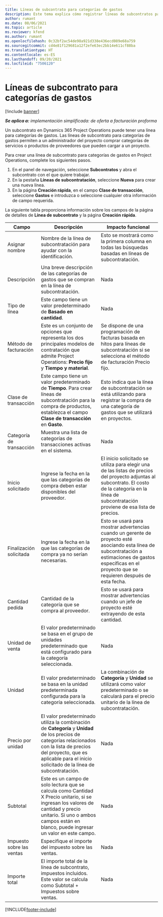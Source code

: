 ```yaml
---
title: Líneas de subcontrato para categorías de gastos
description: Este tema explica cómo registrar líneas de subcontratos para gastos y usar los campos para registrar la compra de tiempo de los proveedores.
author: rumant
ms.date: 08/06/2021
ms.topic: article
ms.reviewer: kfend
ms.author: rumant
ms.openlocfilehash: 0c32bf2ac54de98a921d338e436ecd089e68a759
ms.sourcegitcommit: cd4e81f129681a12f2efe63ec2bb14e611cf88ba
ms.translationtype: HT
ms.contentlocale: es-ES
ms.lasthandoff: 09/20/2021
ms.locfileid: "7506120"
---
```

#  <a name="subcontract-lines-for-expense-categories"></a>Líneas de subcontrato para categorías de gastos

[!include [banner](../../includes/dataverse-preview.md)]

_**Se aplica a:** implementación simplificada: de oferta a facturación proforma_

Un subcontrato en Dynamics 365 Project Operations puede tener una línea para categorías de gastos. Las líneas de subcontrato para categorías de gastos permiten a un administrador del proyecto comprar categorías de servicios o productos de proveedores que pueden cargar a un proyecto.

Para crear una línea de subcontrato para categorías de gastos en Project Operations, complete los siguientes pasos.

1. En el panel de navegación, seleccione **Subcontratos** y abra el subcontrato con el que quiere trabajar.
2. En la pestaña **Líneas de subcontratación**, seleccione **Nueva** para crear una nueva línea.
3. En la página **Creación rápida**, en el campo **Clase de transacción**, seleccione **Gastos** e introduzca o seleccione cualquier otra información de campo requerida.

La siguiente tabla proporciona información sobre los campos de la página de detalles de **Línea de subcontrato** y la página **Creación rápida**.

| **Campo** | **Descripción** | **Impacto funcional** |
| --- | --- | --- |
| Asignar nombre | Nombre de la línea de subcontratación para ayudar con la identificación. | Esto se mostrará como la primera columna en todas las búsquedas basadas en líneas de subcontratación. |
| Descripción | Una breve descripción de las categorías de gastos que se compran en la línea de subcontratación. | Nada |
|Tipo de línea | Este campo tiene un valor predeterminado de **Basado en cantidad**. |Nada |
| Método de facturación | Este es un conjunto de opciones que representa los dos principales modelos de contratación que admite Project Operations: **Precio fijo** y **Tiempo y material**. | Se dispone de una programación de facturas basada en hitos para líneas de subcontratación si se selecciona el método de facturación Precio fijo. |
| Clase de transacción | Este campo tiene un valor predeterminado de **Tiempo**. Para crear líneas de subcontratación para la compra de productos, establezca el campo **Clase de transacción** en **Gasto**.  | Esto indica que la línea de subcontratación se está utilizando para registrar la compra de una categoría de gastos que se utilizará en proyectos. |
| Categoría de transacción | Muestra una lista de categorías de transacciones activas en el sistema. |Nada |
| Inicio solicitado | Ingrese la fecha en la que las categorías de compra deben estar disponibles del proveedor. | El inicio solicitado se utiliza para elegir una de las listas de precios del proyecto adjuntas al subcontrato. El costo de la categoría en la línea de subcontratación proviene de esa lista de precios. |
| Finalización solicitada | Ingrese la fecha en la que las categorías de compra ya no serían necesarias. | Esto se usará para mostrar advertencias cuando un gerente de proyecto esté asociando esta línea de subcontratación a estimaciones de gastos específicas en el proyecto que se requieren después de esta fecha. |
| Cantidad pedida | Cantidad de la categoría que se compra al proveedor. | Esto se usará para mostrar advertencias cuando un jefe de proyecto esté extrayendo de esta cantidad.|
| Unidad de venta | El valor predeterminado se basa en el grupo de unidades predeterminado que está configurado para la categoría seleccionada. |Nada |
| Unidad | El valor predeterminado se basa en la unidad predeterminada configurada para la categoría seleccionada.  | La combinación de **Categoría** y **Unidad** se utilizará como valor predeterminado o se calculará para el precio unitario de la línea de subcontratación.  |
| Precio por unidad | El valor predeterminado utiliza la combinación de **Categoría** y **Unidad** de los precios de categorías relacionados con la lista de precios del proyecto, que es aplicable para el inicio solicitado de la línea de subcontratación. |Nada |
| Subtotal | Este es un campo de solo lectura que se calcula como Cantidad X Precio unitario, si se ingresan los valores de cantidad y precio unitario. Si uno o ambos campos están en blanco, puede ingresar un valor en este campo. |Nada |
| Impuesto sobre las ventas | Especifique el importe del impuesto sobre las ventas. |Nada |
| Importe total | El importe total de la línea de subcontrato, impuestos incluidos. Este valor se calcula como Subtotal + Impuestos sobre ventas. |Nada |


[!INCLUDE[footer-include](../../includes/footer-banner.md)]
